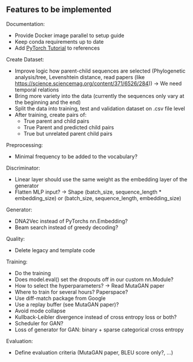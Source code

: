 ## Features to be implemented

Documentation:
- Provide Docker image parallel to setup guide
- Keep conda requirements up to date
- Add [PyTorch Tutorial](https://github.com/aladdinpersson/Machine-Learning-Collection) to references

Create Dataset:
- Improve logic how parent-child sequences are selected (Phylogenetic analysis/tree, Levenshtein distance, read papers (like https://science.sciencemag.org/content/371/6526/284)) -> We need temporal relations
- Bring more variety into the data (currently the sequences only vary at the beginning and the end)
- Split the data into training, test and validation dataset on .csv file level
- After training, create pairs of:
  - True parent and child pairs
  - True Parent and predicted child pairs
  - True but unrelated parent child pairs

Preprocessing:
- Minimal frequency to be added to the vocabulary?

Discriminator:
- Linear layer should use the same weight as the embedding layer of the generator
- Flatten MLP input? -> Shape (batch_size, sequence_length * embedding_size) or (batch_size, sequence_length, embedding_size)

Generator:
- DNA2Vec instead of PyTorchs nn.Embedding?
- Beam search instead of greedy decoding?

Quality:
- Delete legacy and template code

Training:
- Do the training
- Does model.eval() set the dropouts off in our custom nn.Module?
- How to select the hyperparameters? -> Read MutaGAN paper
- Where to train for several hours? Paperspace?
- Use diff-match package from Google
- Use a replay buffer (see MutaGAN paper)?
- Avoid mode collapse
- Kullback-Leibler divergence instead of cross entropy loss or both?
- Scheduler for GAN?
- Loss of generator for GAN: binary + sparse categorical cross entropy

Evaluation:
- Define evaluation criteria (MutaGAN paper, BLEU score only?, ...)
